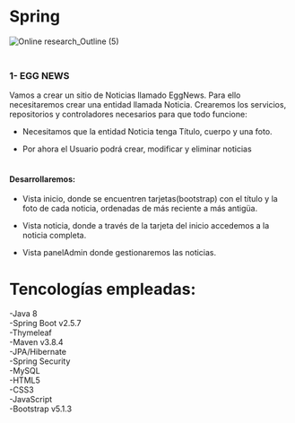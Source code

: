 # Spring
![Online research_Outline (5)](https://user-images.githubusercontent.com/64716417/183796721-04c78adf-8c18-49d9-a5e9-df547bfd603d.svg)

<h3><br> 1- EGG NEWS </br></h3>
Vamos a crear un sitio de Noticias llamado EggNews.
Para ello necesitaremos crear una entidad llamada Noticia. Crearemos los servicios, repositorios y
controladores necesarios para que todo funcione:


- Necesitamos que la entidad Noticia tenga Título, cuerpo y una foto.

- Por ahora el Usuario podrá crear, modificar y eliminar noticias

<h4><br>Desarrollaremos:</br></h4>

- Vista inicio, donde se encuentren tarjetas(bootstrap) con el título y la foto de cada noticia,
ordenadas de más reciente a más antigüa.

- Vista noticia, donde  a través de la tarjeta del inicio accedemos a la noticia completa.

- Vista panelAdmin donde gestionaremos las noticias.

<h1>Tencologías empleadas:</h1>
-Java 8<br>
-Spring Boot v2.5.7<br>
-Thymeleaf<br>
-Maven v3.8.4<br>
-JPA/Hibernate<br>
-Spring Security<br>
-MySQL<br>
-HTML5<br>
-CSS3<br>
-JavaScript<br>
-Bootstrap v5.1.3<br>
